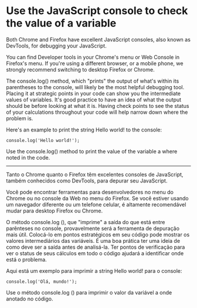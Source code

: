 # Use the JavaScript console to check the value of a variable

Both Chrome and Firefox have excellent JavaScript consoles, also known as DevTools, for debugging your JavaScript.

You can find Developer tools in your Chrome's menu or Web Console in Firefox's menu. If you're using a different browser, or a mobile phone, we strongly recommend switching to desktop Firefox or Chrome.

The console.log() method, which "prints" the output of what's within its parentheses to the console, will likely be the most helpful debugging tool. Placing it at strategic points in your code can show you the intermediate values of variables. It's good practice to have an idea of what the output should be before looking at what it is. Having check points to see the status of your calculations throughout your code will help narrow down where the problem is.

Here's an example to print the string Hello world! to the console:

`console.log('Hello world!');`

Use the console.log() method to print the value of the variable a where noted in the code.

---

Tanto o Chrome quanto o Firefox têm excelentes consoles de JavaScript, também conhecidos como DevTools, para depurar seu JavaScript.

Você pode encontrar ferramentas para desenvolvedores no menu do Chrome ou no console da Web no menu do Firefox. Se você estiver usando um navegador diferente ou um telefone celular, é altamente recomendável mudar para desktop Firefox ou Chrome.

O método console.log (), que "imprime" a saída do que está entre parênteses no console, provavelmente será a ferramenta de depuração mais útil. Colocá-lo em pontos estratégicos em seu código pode mostrar os valores intermediários das variáveis. É uma boa prática ter uma ideia de como deve ser a saída antes de analisá-la. Ter pontos de verificação para ver o status de seus cálculos em todo o código ajudará a identificar onde está o problema.

Aqui está um exemplo para imprimir a string Hello world! para o console:

`console.log('Olá, mundo!');`

Use o método console.log () para imprimir o valor da variável a onde anotado no código. 